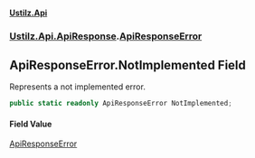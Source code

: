 #### [Ustilz.Api](index.md 'index')
### [Ustilz.Api.ApiResponse](Ustilz.Api.ApiResponse.md 'Ustilz.Api.ApiResponse').[ApiResponseError](Ustilz.Api.ApiResponse.ApiResponseError.md 'Ustilz.Api.ApiResponse.ApiResponseError')

## ApiResponseError.NotImplemented Field

Represents a not implemented error.

```csharp
public static readonly ApiResponseError NotImplemented;
```

#### Field Value
[ApiResponseError](Ustilz.Api.ApiResponse.ApiResponseError.md 'Ustilz.Api.ApiResponse.ApiResponseError')